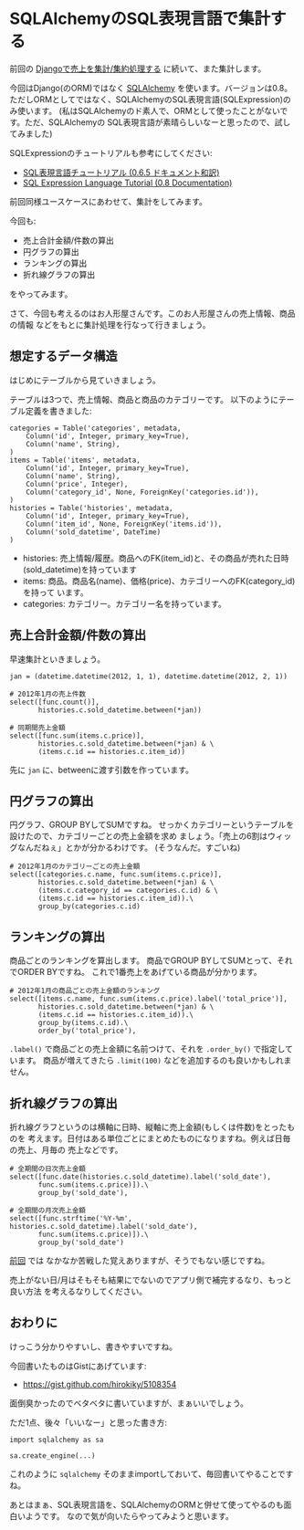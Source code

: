SQLAlchemyのSQL表現言語で集計する
=================================

前回の
[Djangoで売上を集計/集約処理する](http://blog.hirokiky.org/2013/02/19/aggregation_with_django.html)
に続いて、また集計します。

今回はDjango(のORM)ではなく [SQLAlchemy](http://www.sqlalchemy.org/)
を使います。バージョンは0.8。
ただしORMとしてではなく、SQLAlchemyのSQL表現言語(SQLExpression)のみ使います。
(私はSQLAlchemyのド素人で、ORMとして使ったことがないです。ただ、SQLAlchemyの
SQL表現言語が素晴らしいなーと思ったので、試してみました)

SQLExpressionのチュートリアルも参考にしてください:

-   [SQL表現言語チュートリアル (0.6.5
    ドキュメント和訳)](http://omake.accense.com/static/doc-ja/sqlalchemy/sqlexpression.html)
-   [SQL Expression Language Tutorial (0.8
    Documentation)](http://docs.sqlalchemy.org/en/rel_0_8/core/tutorial.html)

前回同様ユースケースにあわせて、集計をしてみます。

今回も:

-   売上合計金額/件数の算出
-   円グラフの算出
-   ランキングの算出
-   折れ線グラフの算出

をやってみます。

さて、今回も考えるのはお人形屋さんです。このお人形屋さんの売上情報、商品の情報
などをもとに集計処理を行なって行きましょう。

想定するデータ構造
------------------

はじめにテーブルから見ていきましょう。

テーブルは3つで、売上情報、商品と商品のカテゴリーです。
以下のようにテーブル定義を書きました:

``` {.sourceCode .python}
categories = Table('categories', metadata,
    Column('id', Integer, primary_key=True),
    Column('name', String),
)
items = Table('items', metadata,
    Column('id', Integer, primary_key=True),
    Column('name', String),
    Column('price', Integer),
    Column('category_id', None, ForeignKey('categories.id')),
)
histories = Table('histories', metadata,
    Column('id', Integer, primary_key=True),
    Column('item_id', None, ForeignKey('items.id')),
    Column('sold_datetime', DateTime)
)
```

-   histories:
    売上情報/履歴。商品へのFK(item\_id)と、その商品が売れた日時
    (sold\_datetime)を持っています
-   items:
    商品。商品名(name)、価格(price)、カテゴリーへのFK(category\_id)を持って
    います。
-   categories: カテゴリー。カテゴリー名を持っています。

売上合計金額/件数の算出
-----------------------

早速集計といきましょう。

``` {.sourceCode .python}
jan = (datetime.datetime(2012, 1, 1), datetime.datetime(2012, 2, 1))

# 2012年1月の売上件数
select([func.count()],
       histories.c.sold_datetime.between(*jan))

# 同期間売上金額
select([func.sum(items.c.price)],
       histories.c.sold_datetime.between(*jan) & \
       (items.c.id == histories.c.item_id))
```

先に `jan` に、betweenに渡す引数を作っています。

円グラフの算出
--------------

円グラフ、GROUP BYしてSUMですね。
せっかくカテゴリーというテーブルを設けたので、カテゴリーごとの売上金額を求め
ましょう。「売上の6割はウィッグなんだねぇ」とかが分かるわけです。
(そうなんだ。すごいね)

``` {.sourceCode .python}
# 2012年1月のカテゴリーごとの売上金額
select([categories.c.name, func.sum(items.c.price)],
       histories.c.sold_datetime.between(*jan) & \
       (items.c.category_id == categories.c.id) & \
       (items.c.id == histories.c.item_id)).\
       group_by(categories.c.id)
```

ランキングの算出
----------------

商品ごとのランキングを算出します。 商品でGROUP
BYしてSUMとって、それでORDER BYですね。
これで1番売上をあげている商品が分かります。

``` {.sourceCode .python}
# 2012年1月の商品ごとの売上金額のランキング
select([items.c.name, func.sum(items.c.price).label('total_price')],
       histories.c.sold_datetime.between(*jan) & \
       (items.c.id == histories.c.item_id)).\
       group_by(items.c.id).\
       order_by('total_price'),
```

`.label()` で商品ごとの売上金額に名前つけて、それを `.order_by()`
で指定して います。 商品が増えてきたら `.limit(100)`
などを追加するのも良いかもしれません。

折れ線グラフの算出
------------------

折れ線グラフというのは横軸に日時、縦軸に売上金額(もしくは件数)をとったものを
考えます。日付はある単位ごとにまとめたものになりますね。例えば日毎の売上、月毎の
売上などです。

``` {.sourceCode .python}
# 全期間の日次売上金額
select([func.date(histories.c.sold_datetime).label('sold_date'),
       func.sum(items.c.price)]).\
       group_by('sold_date'),

# 全期間の月次売上金額
select([func.strftime('%Y-%m', histories.c.sold_datetime).label('sold_date'),
       func.sum(items.c.price)]).\
       group_by('sold_date')
```

[前回](http://blog.hirokiky.org/2013/02/19/aggregation_with_django.html)
では なかなか苦戦した覚えありますが、そうでもない感じですね。

売上がない日/月はそもそも結果にでないのでアプリ側で補完するなり、もっと良い方法
を考えるなりしてください。

おわりに
--------

けっこう分かりやすいし、書きやすいですね。

今回書いたものはGistにあげています:

-   <https://gist.github.com/hirokiky/5108354>

面倒臭かったのでベタベタに書いていますが、まぁいいでしょう。

ただ1点、後々「いいなー」と思った書き方:

``` {.sourceCode .python}
import sqlalchemy as sa

sa.create_engine(...)
```

これのように `sqlalchemy`
そのままimportしておいて、毎回書いてやることですね。

あとはまぁ、SQL表現言語を、SQLAlchemyのORMと併せて使ってやるのも面白いようです。
なので気が向いたらやってみようと思います。

